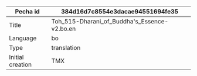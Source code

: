 |Pecha id | 384d16d7c8554e3dacae94551694fe35
| --- | --- 
|Title | Toh_515-Dharani_of_Buddha's_Essence-v2.bo.en 
|Language | bo
|Type | translation
|Initial creation | TMX